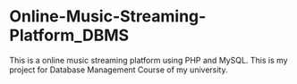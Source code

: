 # Online-Music-Streaming-Platform_DBMS

This is a online music streaming platform using PHP and MySQL. This is my project for Database Management Course of my university.
